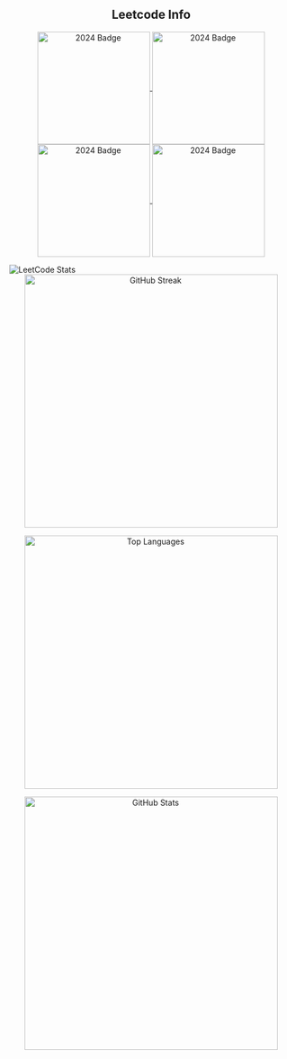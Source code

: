 <div align="center">
  <!-- Uncomment the section below to include the snake animation -->
  <!-- 
  <h2>🐍 Contributions 🐍</h2>
  <img alt="snake eating my contributions" src="https://raw.githubusercontent.com/salesp07/salesp07/output/github-contribution-grid-snake.svg" />
  -->
</div>

<h2 align="center">Leetcode Info</h2>  
<p align="center">
  <a href="https://leetcode.com/u/ChinmayBhattt/" target="_blank">
    <img align="center" src="https://leetcode.com/static/images/badges/2024/gif/2024-01.gif" alt="2024 Badge" height="200" width="200" />
  </a>
  <a href="https://leetcode.com/u/ChinmayBhattt/" target="_blank">
    <img align="center" src="https://leetcode.com/static/images/badges/2024/gif/2024-07.gif" alt="2024 Badge" height="200" width="200" />
  </a>
  <a href="https://leetcode.com/u/ChinmayBhattt/" target="_blank">
    <img align="center" src="https://assets.leetcode.com/static_assets/marketing/2024-200.gif" alt="2024 Badge" height="200" width="200" />
  </a>
  <a href="https://leetcode.com/u/ChinmayBhattt/" target="_blank">
    <img align="center" src="https://assets.leetcode.com/static_assets/marketing/2024-100.gif" alt="2024 Badge" height="200" width="200" />
  </a>
</p>

<p align="center">
  <!-- Scoring heatmap -->
  <img align="left" src="https://leetcard.jacoblin.cool/ChinmayBhattt?theme=radical&font=ABeeZee&ext=heatmap" alt="LeetCode Stats" />

  <!-- Total contributions/current streaks -->
  <a href="https://git.io/streak-stats">
    <img width="450" src="https://github-readme-streak-stats.herokuapp.com?user=ChinmayBhattt&theme=tokyonight-duo" alt="GitHub Streak" />
  </a>
</p>

<p align="center">
  <!-- Languages Used -->
  <img width="450" src="https://github-readme-stats.vercel.app/api/top-langs/?username=ChinmayBhattt&hide=HTML&langs_count=8&layout=compact&theme=react&border_radius=10&size_weight=0.5&count_weight=0.5&exclude_repo=github-readme-stats" alt="Top Languages" />
</p>

<p align="center">
  <!-- Current stats -->
  <img width="450" src="https://github-readme-stats.vercel.app/api?username=ChinmayBhattt&show_icons=true&theme=react&rank_icon=github&border_radius=10" alt="GitHub Stats" />
</p>
